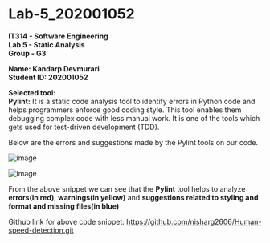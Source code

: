 # Lab-5_202001052
**IT314 - Software Engineering<br/>
Lab 5 - Static Analysis<br/>
Group - G3**<br/>

**Name: Kandarp Devmurari <br/>
Student ID: 202001052**

**Selected tool:**<br/>
**Pylint:** It is a static code analysis tool to identify errors in Python code and helps programmers enforce good coding style. This tool enables them debugging complex code with less manual work. It is one of the tools which gets used for test-driven development (TDD).<br/>

Below are the errors and suggestions made by the Pylint tools on our code.

![image](https://user-images.githubusercontent.com/75673068/225277114-432ddb94-b2f7-49e9-be23-2d37f7dc7cd9.png)

![image](https://user-images.githubusercontent.com/75673068/225277322-2b6669a6-99c4-4873-bdcd-139056a59398.png)

From the above snippet we can see that the **Pylint** tool helps to analyze **errors(in red)**, **warnings(in yellow)** and **suggestions related to styling and format and missing files(in blue)** 

Github link for above code snippet: https://github.com/nisharg2606/Human-speed-detection.git


